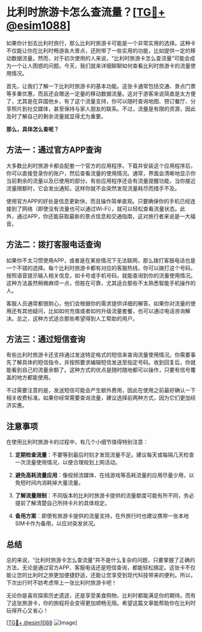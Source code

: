 # 比利时旅游卡怎么查流量？[[TG💪+ @esim1088](https://t.me/s/esim1088)]

如果你计划去比利时旅行，那么比利时旅游卡可能是一个非常实用的选择。这种卡不仅能让你在比利时畅游各大景点，还附带了一些实用的功能，比如提供一定的移动数据流量。然而，对于初次使用的人来说，“比利时旅游卡怎么查流量”可能会成为一个让人困惑的问题。今天，我们就来详细聊聊如何查看比利时旅游卡的流量使用情况。

首先，让我们了解一下比利时旅游卡的基本功能。这张卡通常包括交通、景点门票等多重优惠，而且还会赠送一定量的移动数据流量。这对于游客来说简直是太方便了，尤其是在异国他乡，有了这个流量支持，你可以随时查询地图、预订餐厅、分享照片到社交媒体，甚至保持与家人朋友的联系。不过，流量是有限的资源，因此及时了解自己的剩余流量就显得尤为重要。

**那么，具体怎么查呢？**

## 方法一：通过官方APP查询

大多数比利时旅游卡都会配套一个官方的应用程序。下载并安装这个应用程序后，你可以直接登录你的账户，然后查看流量的使用情况。通常，界面会清晰地显示你当前剩余的流量以及已使用的部分。有些应用程序还会有流量提醒功能，当你接近流量限额时，它会发出通知，这样你就不会突然发现流量耗尽而措手不及。

使用官方APP的好处是信息更新快，而且操作简单直观。只要确保你的手机已经连接到了网络（即使没有流量也可以通过Wi-Fi），就可以轻松查看流量状态。此外，通过APP，你还能获取最新的景点信息和交通指南，这对旅行者来说是一大福音。

## 方法二：拨打客服电话查询

如果你不太习惯使用APP，或者是在某些情况下无法联网，那么拨打客服电话也是一个不错的选择。每个比利时旅游卡都有对应的客服热线，你可以拨打这个号码，按照语音提示输入相关信息，如卡号或手机号码，就能查询到你的流量使用情况。这种方法虽然稍微麻烦一点，但胜在可靠，尤其适合那些不太熟悉智能手机操作的人。

客服人员通常都很耐心，他们会根据你的需求提供详细的解答。如果你对流量的使用还有其他疑问，比如如何充值或者如何升级流量套餐，也可以通过电话咨询解决。总之，这种方式适合那些希望得到人工帮助的用户。

## 方法三：通过短信查询

有些比利时旅游卡还支持通过发送特定格式的短信来查询流量使用情况。你需要事先了解具体的短信指令，并按照要求编辑短信发送至指定号码。收到回复后，你就能看到自己的流量余额了。这种方式的优点是随时随地都可以操作，只要有信号覆盖的地方都能使用。

不过需要注意的是，发送短信可能会产生额外费用，因此在使用之前最好确认一下相关收费标准。如果你经常需要查询流量，建议选择前两种方式，因为它们更加经济实惠。

## 注意事项

在使用比利时旅游卡的过程中，有几个小细节值得特别注意：

1. **定期检查流量**：不要等到最后时刻才发现流量不足。建议每天或每隔几天检查一次流量使用情况，以便合理规划上网活动。
   
2. **避免高耗流量应用**：像视频流媒体、在线游戏等高耗流量的应用尽量少用，以免短时间内消耗掉大量流量。

3. **了解流量限制**：不同版本的比利时旅游卡提供的流量额度可能有所不同，务必提前了解清楚自己所持卡片的具体规定。

4. **备用方案**：即使有旅游卡提供的流量支持，在外旅行时也建议携带一张本地SIM卡作为备用，以应对突发状况。

## 总结

总的来说，“比利时旅游卡怎么查流量”并不是什么复杂的问题，只要掌握了正确的方法，无论是通过官方APP、客服电话还是短信查询，都能轻松搞定。这张卡不仅能让您的比利时之旅更加便捷舒适，还能让您享受到现代科技带来的便利。所以，下次出行时不妨考虑带上一张比利时旅游卡吧！

无论你是喜欢探索历史遗迹，还是享受美食购物，比利时都能满足你的期待。而有了这张旅游卡，你的旅程将会变得更加顺畅无阻。希望这篇文章能帮助你在比利时玩得开心又省心！

[[TG💪+ @esim1088](https://t.me/s/esim1088) ![Image](https://i.postimg.cc/4NQfJmqS/Snipaste-2025-05-13-00-14-12.png)]